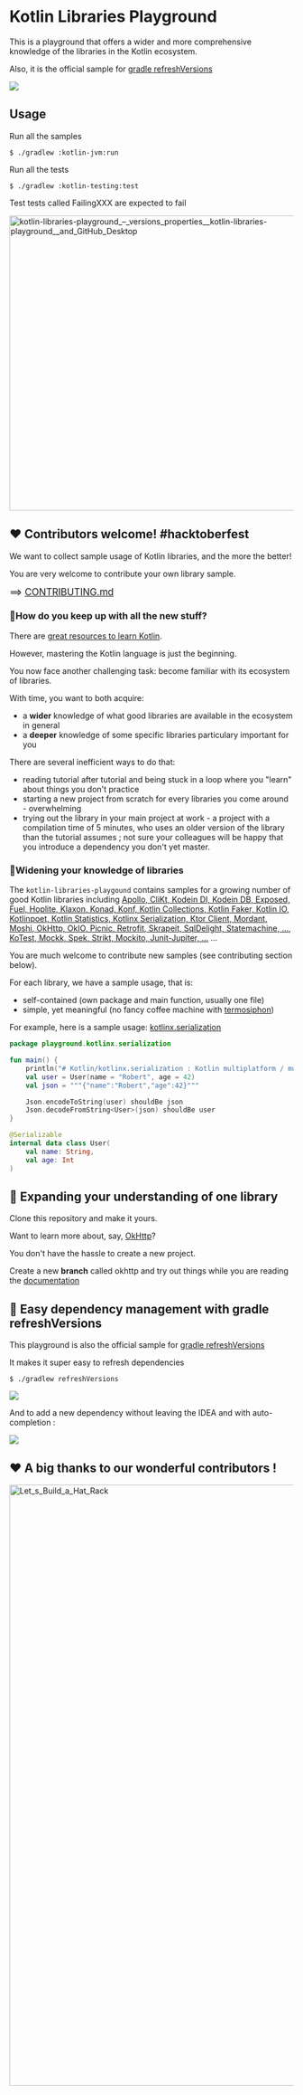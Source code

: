 # Kotlin Libraries Playground

This is a playground that offers a wider and more comprehensive knowledge of the libraries in the Kotlin ecosystem.

Also, it is the official sample for [gradle refreshVersions](https://github.com/jmfayard/refreshVersions)

[![](https://user-images.githubusercontent.com/459464/93568735-ddcc9300-f990-11ea-952b-1c9a461f8e14.png)](http://www.youtube.com/watch?v=VhYERonB8co "Gradle refreshVersions")

## Usage

Run all the samples

```
$ ./gradlew :kotlin-jvm:run
```

Run all the tests

```
$ ./gradlew :kotlin-testing:test
```

Test tests called FailingXXX are expected to fail

<img width="522" alt="kotlin-libraries-playground_–_versions_properties__kotlin-libraries-playground__and_GitHub_Desktop" src="https://user-images.githubusercontent.com/459464/116738577-edb25800-a9f2-11eb-9a63-96805bb59cf4.png">


## ❤️ Contributors welcome! #hacktoberfest

We want to collect sample usage of Kotlin libraries, and the more the better!

You are very welcome to contribute your own library sample.

<big>==> [CONTRIBUTING.md](https://github.com/LouisCAD/kotlin-libraries-playground/blob/main/CONTRIBUTING.md)</big>

### 🤔How do you keep up with all the new stuff?

There are [great resources to learn Kotlin](https://dev.to/jmfayard/best-ways-to-learn-kotlin-from-scratch-or-from-java-with-books-or-tutorials-online-or-in-the-ide-52cm).

However, mastering the Kotlin language is just the beginning.

You now face another challenging task: become familiar with its ecosystem of libraries.

With time, you want to both acquire:

- a **wider** knowledge of what good libraries are available in the ecosystem in general
- a **deeper** knowledge of some specific libraries particulary important for you

There are several inefficient ways to do that:

- reading tutorial after tutorial and being stuck in a loop where you "learn" about things you don't practice
- starting a new project from scratch for every libraries you come around - overwhelming
- trying out the library in your main project at work - a project with a compilation time of 5 minutes, who uses an older version of the library than the tutorial assumes ; not sure your colleagues will be happy that you introduce a dependency you don't yet master.

### 🦅Widening your knowledge of libraries

The `kotlin-libraries-playgound` contains samples for a growing number of good Kotlin libraries including
[Apollo, CliKt, Kodein DI, Kodein DB, Exposed, Fuel, Hoplite, Klaxon, Konad, Konf, Kotlin Collections, Kotlin  Faker, Kotlin IO, Kotlinpoet, Kotlin Statistics, Kotlinx Serialization, Ktor Client, Mordant, Moshi, OkHttp, OkIO, Picnic, Retrofit, Skrapeit, SqlDelight, Statemachine, ...](https://github.com/LouisCAD/kotlin-libraries-playground/tree/main/kotlin-jvm/src/main/kotlin/playground),
[KoTest, Mockk, Spek, Strikt, Mockito, Junit-Jupiter, ...](https://github.com/LouisCAD/kotlin-libraries-playground/tree/main/kotlin-testing/src/test/kotlin/testing) ...

You are much welcome to contribute new samples (see contributing section below).

For each library, we have a sample usage, that is:

- self-contained (own package and main function, usually one file)
- simple, yet meaningful (no fancy coffee machine with [termosiphon](https://github.com/google/dagger/tree/master/examples/maven/coffee/src/main/java/example/dagger))

For example, here is a sample usage: [kotlinx.serialization](https://github.com/Kotlin/kotlinx.serialization)

```kotlin
package playground.kotlinx.serialization

fun main() {
    println("# Kotlin/kotlinx.serialization : Kotlin multiplatform / multi-format serialization")
    val user = User(name = "Robert", age = 42)
    val json = """{"name":"Robert","age":42}"""

    Json.encodeToString(user) shouldBe json
    Json.decodeFromString<User>(json) shouldBe user
}

@Serializable
internal data class User(
    val name: String,
    val age: Int
)
```


## 🔭 Expanding your understanding of one library

Clone this repository and make it yours.

Want to learn more about, say, [OkHttp](https://github.com/square/okhttp)?

You don't have the hassle to create a new project.

Create a new **branch** called okhttp and try out things while you are reading the [documentation](https://square.github.io/okhttp/recipes/)

## 🎩 Easy dependency management with gradle refreshVersions

This playground is also the official sample for [gradle refreshVersions](https://github.com/jmfayard/refreshVersions)

It makes it super easy to refresh dependencies

`$ ./gradlew refreshVersions`

![](https://raw.githubusercontent.com/jmfayard/refreshVersions/5d646e3a0f2924b5097bf9ce680a03772807f2c2/docs/screenshots-usage/versions.properties_step02.png)

And to add a new dependency without leaving the IDEA and with auto-completion :

![](https://raw.githubusercontent.com/jmfayard/refreshVersions/5d646e3a0f2924b5097bf9ce680a03772807f2c2/docs/screenshots-usage/dependencies_constants_autocomplete_2.png)


## ❤️ A big thanks to our wonderful contributors !


<a href="https://labhr.github.io/hatrack/#repo=LouisCAD/kotlin-libraries-playground"><img width="1063" alt="Let_s_Build_a_Hat_Rack" src="https://user-images.githubusercontent.com/459464/97205591-f3b34c00-17b7-11eb-884c-11a9ac42a4b8.png"></a>
